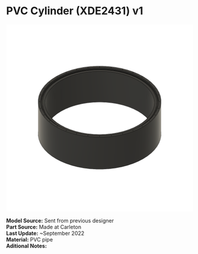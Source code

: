 # PVC Cylinder (XDE2431) v1 # 

![Part Preview](thumb.png "Part Preview")

**Model Source:** Sent from previous designer \
**Part Source:** Made at Carleton \
**Last Update:** ~September 2022 \
**Material:** PVC pipe \
**Aditional Notes:**